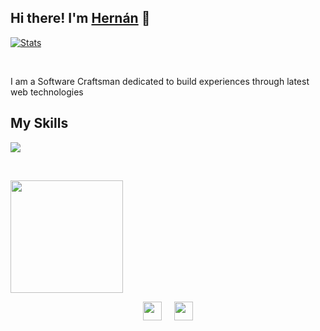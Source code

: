## Hi there! I'm <a href="https://hernancote.herokuapp.com">Hernán</a> 👋

<p align = 'left'>

[![Stats](https://github-stats-alpha.vercel.app/api?username=hernancote&cc=000&tc=fff&ic=fff&bc=000 "Stats")](https://github-stats-alpha.vercel.app/api?username=tuhinpal&cc=000&tc=fff&ic=fff&bc=000 "Stats")

</br>

<p>I am a Software Craftsman dedicated to build experiences through latest web technologies 

</br>

## My Skills

<p align="left">
  <a href="https://skillicons.dev">
    <img src="https://skillicons.dev/icons?i=cs,js,dotnet,nodejs,nextjs,react,redux,css,html,git,kubernetes,docker,azure,powershell,bash,webpack,visualstudio,vscode" />
  </a>
</p>

</br>

<p align="left"> 
<img height="180em" src="https://github-readme-stats.vercel.app/api/top-langs/?username=hernancote&langs_count=12&layout=compact&theme=dark" />

</br>
<p align="center">
<a href = 'https://www.linkedin.com/in/hernancote' target="_blank"> <img width = '30px' align= 'center' src="https://raw.githubusercontent.com/rahulbanerjee26/githubAboutMeGenerator/main/icons/linked-in-alt.svg"/></a> 
&nbsp;
&nbsp;
<a href = 'https://www.github.com/hernancote' target="_blank"> <img width = '30px' align= 'center' src="https://raw.githubusercontent.com/rahulbanerjee26/githubAboutMeGenerator/main/icons/github.svg"/></a> 

